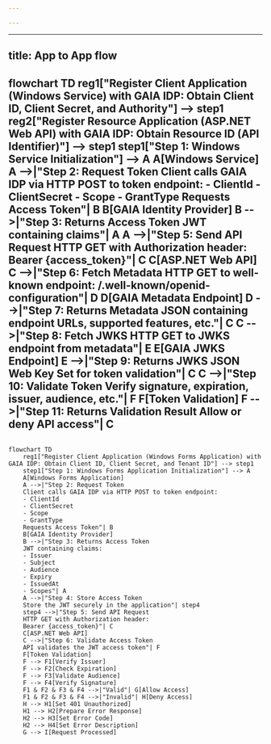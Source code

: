 ```yaml
---

---
```



---
title: App to App flow
---
flowchart TD
    reg1["Register Client Application (Windows Service) with GAIA IDP: Obtain Client ID, Client Secret, and Authority"] --> step1
    reg2["Register Resource Application (ASP.NET Web API) with GAIA IDP: Obtain Resource ID (API Identifier)"] --> step1
    step1["Step 1: Windows Service Initialization"] --> A
    A[Windows Service]
    A -->|"Step 2: Request Token
    Client calls GAIA IDP via HTTP POST to token endpoint:
    - ClientId
    - ClientSecret
    - Scope
    - GrantType
    Requests Access Token"| B
    B[GAIA Identity Provider]
    B -->|"Step 3: Returns Access Token
    JWT containing claims"| A
    A -->|"Step 5: Send API Request
    HTTP GET with Authorization header:
    Bearer {access_token}"| C
    C[ASP.NET Web API]
    C -->|"Step 6: Fetch Metadata
    HTTP GET to well-known endpoint:
    /.well-known/openid-configuration"| D
    D[GAIA Metadata Endpoint]
    D -->|"Step 7: Returns Metadata
    JSON containing endpoint URLs,
    supported features, etc."| C
    C -->|"Step 8: Fetch JWKS
    HTTP GET to JWKS endpoint from metadata"| E
    E[GAIA JWKS Endpoint]
    E -->|"Step 9: Returns JWKS
    JSON Web Key Set for token validation"| C
    C -->|"Step 10: Validate Token
    Verify signature, expiration,
    issuer, audience, etc."| F
    F[Token Validation]
    F -->|"Step 11: Returns Validation Result
    Allow or deny API access"| C
---

```mermaid

flowchart TD
    reg1["Register Client Application (Windows Forms Application) with GAIA IDP: Obtain Client ID, Client Secret, and Tenant ID"] --> step1
    step1["Step 1: Windows Forms Application Initialization"] --> A
    A[Windows Forms Application]
    A -->|"Step 2: Request Token
    Client calls GAIA IDP via HTTP POST to token endpoint:
    - ClientId
    - ClientSecret
    - Scope
    - GrantType
    Requests Access Token"| B
    B[GAIA Identity Provider]
    B -->|"Step 3: Returns Access Token
    JWT containing claims:
    - Issuer
    - Subject
    - Audience
    - Expiry
    - IssuedAt
    - Scopes"| A
    A -->|"Step 4: Store Access Token
    Store the JWT securely in the application"| step4
    step4 -->|"Step 5: Send API Request
    HTTP GET with Authorization header:
    Bearer {access_token}"| C
    C[ASP.NET Web API]
    C -->|"Step 6: Validate Access Token
    API validates the JWT access token"| F
    F[Token Validation]
    F --> F1[Verify Issuer]
    F --> F2[Check Expiration]
    F --> F3[Validate Audience]
    F --> F4[Verify Signature]
    F1 & F2 & F3 & F4 -->|"Valid"| G[Allow Access]
    F1 & F2 & F3 & F4 -->|"Invalid"| H[Deny Access]
    H --> H1[Set 401 Unauthorized]
    H1 --> H2[Prepare Error Response]
    H2 --> H3[Set Error Code]
    H2 --> H4[Set Error Description]
    G --> I[Request Processed]
